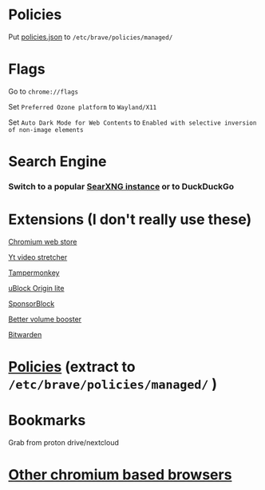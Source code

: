 # Policies

Put [policies.json](https://github.com/Twig6943/dotfiles/blob/main/chromium/brave/policies.json) to `/etc/brave/policies/managed/`

# Flags
Go to `chrome://flags`

Set `Preferred Ozone platform` to `Wayland/X11`

Set `Auto Dark Mode for Web Contents` to `Enabled with selective inversion of non-image elements`

# Search Engine

### Switch to a popular [SearXNG instance](https://searx.space/) or to DuckDuckGo

# Extensions (I don't really use these)

[Chromium web store](https://github.com/NeverDecaf/chromium-web-store)

[Yt video stretcher](https://github.com/Dinoosauro/youtube-fullscreen-fit?tab=readme-ov-file)

[Tampermonkey](https://chromewebstore.google.com/detail/tampermonkey/dhdgffkkebhmkfjojejmpbldmpobfkfo)

[uBlock Origin lite](https://chromewebstore.google.com/detail/ublock-origin-lite/ddkjiahejlhfcafbddmgiahcphecmpfh)

[SponsorBlock](https://chromewebstore.google.com/detail/sponsorblock-for-youtube/mnjggcdmjocbbbhaepdhchncahnbgone)

[Better volume booster](https://chromewebstore.google.com/detail/browser-boost-extra-tools/akknpgblpchaoebdoiojonnahhnfgnem)

[Bitwarden](https://chromewebstore.google.com/detail/bitwarden-password-manage/nngceckbapebfimnlniiiahkandclblb)

# [Policies](https://github.com/Twig6943/dotfiles/blob/main/chromium/brave/policies.json) (extract to `/etc/brave/policies/managed/` )

# Bookmarks

Grab from proton drive/nextcloud

# [Other chromium based browsers](https://github.com/Twig6943/dotfiles/tree/main/chromium)
